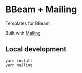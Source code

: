 # BBeam + Mailing

Templates for BBeam

Built with [Mailing](https://www.mailing.run)


## Local development

```
yarn install
yarn mailing
```

